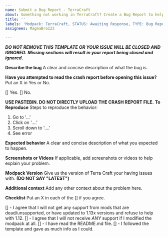 ```yaml
---
name: Submit a Bug Report - TerraCraft
about: Something not working in TerraCraft? Create a Bug Report to help us fix it!
title: ''
labels: 'Modpack: TerraCraft, STATUS: Awaiting Response, TYPE: Bug Report'
assignees: MagmaBro123

---
```


***DO NOT REMOVE THIS TEMPLATE OR YOUR ISSUE WILL BE CLOSED AND IGNORED.***
***Missing sections will result in your report being closed and ignored.***

**Describe the bug**
A clear and concise description of what the bug is.

**Have you attempted to read the crash report before opening this issue?**
Put an X in Yes or No.

[] Yes.
[] No.

**USE PASTEBIN. DO NOT DIRECTLY UPLOAD THE CRASH REPORT FILE.**
**To Reproduce**
Steps to reproduce the behavior:
1. Go to '...'
2. Click on '....'
3. Scroll down to '....'
4. See error

**Expected behavior**
A clear and concise description of what you expected to happen.

**Screenshots or Videos**
If applicable, add screenshots or videos to help explain your problem.

**Modpack Version**
Give us the version of Terra Craft your having issues with. **(DO NOT SAY "LATEST")**

**Additional context**
Add any other context about the problem here.

**Checklist**
Put an X in each of the [] if you agree.

[] - I agree that I will not get any support from mods that are dead/unsupported, or have updated to 1.13x versions and refuse to help with 1.12.
[] - I agree that I will not receive *ANY* support if I modified the modpack at all.
[] - I have read the README.md file.
[] - I followed the template and gave as much info as I could.

